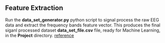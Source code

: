 ## Feature Extraction
Run the **data_set_generator.py** python script to signal process the raw EEG data and extract the frequency bands feature vector. This produces the final siganl processed dataset **data_set_file.csv** file, ready for Machine Learning, in the **Project** directory. [reference](https://hal.inria.fr/hal-01055103/document)
